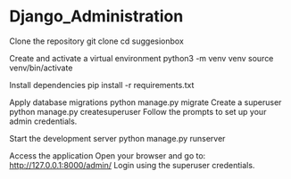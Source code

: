 # Django_Administration
Clone the repository
git clone 
cd suggesionbox

Create and activate a virtual environment
python3 -m venv venv
source venv/bin/activate

Install dependencies
pip install -r requirements.txt

Apply database migrations
python manage.py migrate
Create a superuser
python manage.py createsuperuser
Follow the prompts to set up your admin credentials.

Start the development server
python manage.py runserver

Access the application
Open your browser and go to: http://127.0.0.1:8000/admin/
Login using the superuser credentials.
